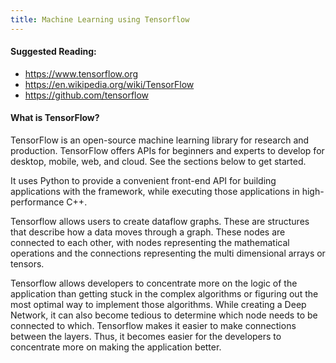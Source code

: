 ```yaml
---
title: Machine Learning using Tensorflow
---
```

#### Suggested Reading:
<!-- Please add any articles you think might be helpful to read before writing the article -->

- https://www.tensorflow.org
- https://en.wikipedia.org/wiki/TensorFlow
- https://github.com/tensorflow

#### What is TensorFlow?
TensorFlow is an open-source machine learning library for research and production. TensorFlow offers APIs for beginners and experts to develop for desktop, mobile, web, and cloud. See the sections below to get started.

It uses Python to provide a convenient front-end API for building applications with the framework, while executing those applications in high-performance C++.

Tensorflow allows users to create dataflow graphs. These are structures that describe how a data moves through a graph. These nodes are connected to each other, with nodes representing the mathematical operations and the connections representing the multi dimensional arrays or tensors.

Tensorflow allows developers to concentrate more on the logic of the application than getting stuck in the complex algorithms or figuring out the most optimal way to implement those algorithms. While creating a Deep Network, it can also become tedious to determine which node needs to be connected to which. Tensorflow makes it easier to make connections between the layers. Thus, it becomes easier for the developers to concentrate more on making the application better.
